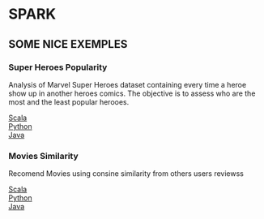 # SPARK

## SOME NICE EXEMPLES

### Super Heroes Popularity
Analysis of Marvel Super Heroes dataset containing every time a heroe show up in another heroes comics.
The objective is to assess who are the most and the least popular herooes.

[Scala](/spark/scala/src/main/scala/br/com/juliocnsouza/dataset/SuperHeroPopularity.scala)<br>
[Python](/spark/pyspark/notebooks/SuperHeroPopularity.ipynb)<br>
[Java](/spark/java/SparkEssentials/src/main/java/br/com/juliocnsouza/spark_essentials/jobs/superheroes/SuperHeroesPopularity.java)<br>

### Movies Similarity
Recomend Movies using consine similarity from others users reviewss

[Scala](/spark/scala/src/main/scala/br/com/juliocnsouza/dataset/MovieSimilaritiesDataset.scala)<br>
[Python](/spark/pyspark/notebooks/MoviesSimilarity.ipynb)<br>
[Java](/spark/java/SparkEssentials/src/main/java/br/com/juliocnsouza/spark_essentials/jobs/movies/MoviesSimilarityMain.java)<br>


